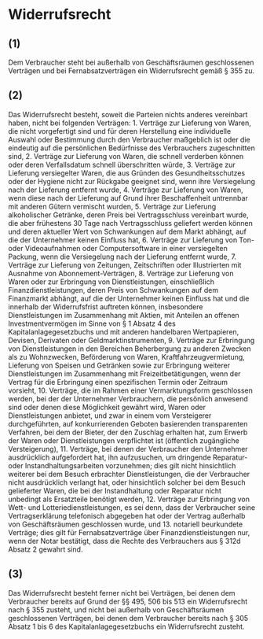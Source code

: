 # Widerrufsrecht



## (1)

 Dem Verbraucher steht bei außerhalb von Geschäftsräumen geschlossenen Verträgen und bei Fernabsatzverträgen ein Widerrufsrecht gemäß § 355 zu.

## (2)

 Das Widerrufsrecht besteht, soweit die Parteien nichts anderes vereinbart haben, nicht bei folgenden Verträgen:  1.
 Verträge zur Lieferung von Waren, die nicht vorgefertigt sind und für deren Herstellung eine individuelle Auswahl oder Bestimmung durch den Verbraucher maßgeblich ist oder die eindeutig auf die persönlichen Bedürfnisse des Verbrauchers zugeschnitten sind,
 2.
 Verträge zur Lieferung von Waren, die schnell verderben können oder deren Verfallsdatum schnell überschritten würde,
 3.
 Verträge zur Lieferung versiegelter Waren, die aus Gründen des Gesundheitsschutzes oder der Hygiene nicht zur Rückgabe geeignet sind, wenn ihre Versiegelung nach der Lieferung entfernt wurde,
 4.
 Verträge zur Lieferung von Waren, wenn diese nach der Lieferung auf Grund ihrer Beschaffenheit untrennbar mit anderen Gütern vermischt wurden,
 5.
 Verträge zur Lieferung alkoholischer Getränke, deren Preis bei Vertragsschluss vereinbart wurde, die aber frühestens 30 Tage nach Vertragsschluss geliefert werden können und deren aktueller Wert von Schwankungen auf dem Markt abhängt, auf die der Unternehmer keinen Einfluss hat,
 6.
 Verträge zur Lieferung von Ton- oder Videoaufnahmen oder Computersoftware in einer versiegelten Packung, wenn die Versiegelung nach der Lieferung entfernt wurde,
 7.
 Verträge zur Lieferung von Zeitungen, Zeitschriften oder Illustrierten mit Ausnahme von Abonnement-Verträgen,
 8.
 Verträge zur Lieferung von Waren oder zur Erbringung von Dienstleistungen, einschließlich Finanzdienstleistungen, deren Preis von Schwankungen auf dem Finanzmarkt abhängt, auf die der Unternehmer keinen Einfluss hat und die innerhalb der Widerrufsfrist auftreten können, insbesondere Dienstleistungen im Zusammenhang mit Aktien, mit Anteilen an offenen Investmentvermögen im Sinne von § 1 Absatz 4 des Kapitalanlagegesetzbuchs und mit anderen handelbaren Wertpapieren, Devisen, Derivaten oder Geldmarktinstrumenten,
 9.
 Verträge zur Erbringung von Dienstleistungen in den Bereichen Beherbergung zu anderen Zwecken als zu Wohnzwecken, Beförderung von Waren, Kraftfahrzeugvermietung, Lieferung von Speisen und Getränken sowie zur Erbringung weiterer Dienstleistungen im Zusammenhang mit Freizeitbetätigungen, wenn der Vertrag für die Erbringung einen spezifischen Termin oder Zeitraum vorsieht,
 10.
 Verträge, die im Rahmen einer Vermarktungsform geschlossen werden, bei der der Unternehmer Verbrauchern, die persönlich anwesend sind oder denen diese Möglichkeit gewährt wird, Waren oder Dienstleistungen anbietet, und zwar in einem vom Versteigerer durchgeführten, auf konkurrierenden Geboten basierenden transparenten Verfahren, bei dem der Bieter, der den Zuschlag erhalten hat, zum Erwerb der Waren oder Dienstleistungen verpflichtet ist (öffentlich zugängliche Versteigerung),
 11.
 Verträge, bei denen der Verbraucher den Unternehmer ausdrücklich aufgefordert hat, ihn aufzusuchen, um dringende Reparatur- oder Instandhaltungsarbeiten vorzunehmen; dies gilt nicht hinsichtlich weiterer bei dem Besuch erbrachter Dienstleistungen, die der Verbraucher nicht ausdrücklich verlangt hat, oder hinsichtlich solcher bei dem Besuch gelieferter Waren, die bei der Instandhaltung oder Reparatur nicht unbedingt als Ersatzteile benötigt werden,
 12.
 Verträge zur Erbringung von Wett- und Lotteriedienstleistungen, es sei denn, dass der Verbraucher seine Vertragserklärung telefonisch abgegeben hat oder der Vertrag außerhalb von Geschäftsräumen geschlossen wurde, und
 13.
 notariell beurkundete Verträge; dies gilt für Fernabsatzverträge über Finanzdienstleistungen nur, wenn der Notar bestätigt, dass die Rechte des Verbrauchers aus § 312d Absatz 2 gewahrt sind.


## (3)

 Das Widerrufsrecht besteht ferner nicht bei Verträgen, bei denen dem Verbraucher bereits auf Grund der §§ 495, 506 bis 513 ein Widerrufsrecht nach § 355 zusteht, und nicht bei außerhalb von Geschäftsräumen geschlossenen Verträgen, bei denen dem Verbraucher bereits nach § 305 Absatz 1 bis 6 des Kapitalanlagegesetzbuchs ein Widerrufsrecht zusteht. 

